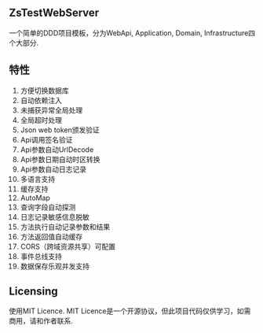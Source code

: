 ## ZsTestWebServer
一个简单的DDD项目模板，分为WebApi, Application, Domain, Infrastructure四个大部分.

## 特性
1. 方便切换数据库
2. 自动依赖注入
3. 未捕获异常全局处理
4. 全局超时处理
5. Json web token颁发验证
6. Api调用签名验证
7. Api参数自动UrlDecode
8. Api参数日期自动时区转换 
9. Api参数自动日志记录
10. 多语言支持
11. 缓存支持
12. AutoMap
13. 查询字段自动探测
14. 日志记录敏感信息脱敏
15. 方法执行自动记录参数和结果
16. 方法返回值自动缓存
17. CORS（跨域资源共享）可配置
18. 事件总线支持
19. 数据保存乐观并发支持

## Licensing
使用MIT Licence.
MIT Licence是一个开源协议，但此项目代码仅供学习，如需商用，请和作者联系.
